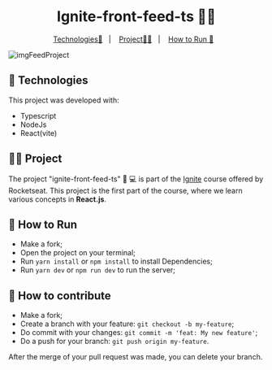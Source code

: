 <p align = "center" >
  <h1 align="center"> Ignite-front-feed-ts 🧑‍💻 </h1>
</p>

<p align="center">
  <a href="#-Technologies">Technologies🚀</a>&nbsp;&nbsp;&nbsp;|&nbsp;&nbsp;&nbsp;
  <a href="#-Project">Project🧑‍💻</a>&nbsp;&nbsp;&nbsp;|&nbsp;&nbsp;&nbsp;
    <a href="#-How-to-Run">How to Run 🏃</a>&nbsp;&nbsp;&nbsp;
</p>

![imgFeedProject](https://github.com/BrunodaSilvaLeite/ignite-front-feed-ts/assets/72769991/bada2d0c-73a3-4a39-b445-4084bba3167d)

## 🚀 Technologies

This project was developed with:

- Typescript
- NodeJs
- React(vite)

## 🧑‍💻 Project

The project "ignite-front-feed-ts" 🧑 💻 is part of the [Ignite](https://app.rocketseat.com.br/ignite/react-js-2022) course offered by Rocketseat. This project is the first part of the course, where we learn various concepts in **React.js**.

## 🏃 How to Run

- Make a fork;
- Open the project on your terminal;
- Run `yarn install` or `npm install` to install Dependencies;
- Run `yarn dev` or `npm run dev` to run the server;

## 🤔 How to contribute

- Make a fork;
- Create a branch with your feature: `git checkout -b my-feature`;
- Do commit with your changes: `git commit -m 'feat: My new feature'`;
- Do a push for your branch: `git push origin my-feature`.

After the merge of your pull request was made, you can delete your branch.

